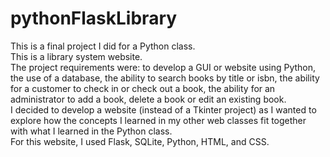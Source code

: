 # pythonFlaskLibrary
This is a final project I did for a Python class.   
This is a library system website.   
The project requirements were: to develop a GUI or website using Python, the use of a database, the ability to search books by title or isbn, the ability for a customer to check in or check out a book, the ability for an administrator to add a book, delete a book or edit an existing book.   
I decided to develop a website (instead of a Tkinter project) as I wanted to explore how the concepts I learned in my other web classes fit together with what I learned in the Python class.   
For this website, I used Flask, SQLite, Python, HTML, and CSS. 
